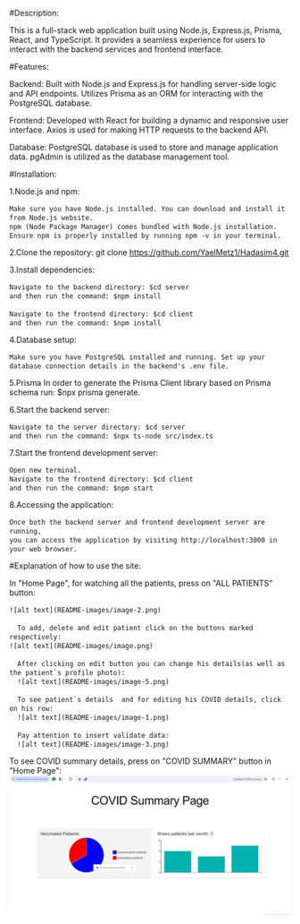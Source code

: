 #Description:

  This is a full-stack web application built using Node.js, Express.js, Prisma, React, and TypeScript. It provides a seamless experience for users to interact with the backend services and frontend interface.


#Features:

  Backend:
  Built with Node.js and Express.js for handling server-side logic and API endpoints. Utilizes Prisma as an ORM for interacting with the PostgreSQL database.
  
  Frontend:
  Developed with React for building a dynamic and responsive user interface. Axios is used for making HTTP requests to the backend API.
  
  Database:
  PostgreSQL database is used to store and manage application data. pgAdmin is utilized as the database management tool.


#Installation:

  1.Node.js and npm:
  
    Make sure you have Node.js installed. You can download and install it from Node.js website.
    npm (Node Package Manager) comes bundled with Node.js installation. Ensure npm is properly installed by running npm -v in your terminal.

  2.Clone the repository: git clone https://github.com/YaelMetz1/Hadasim4.git
  
  3.Install dependencies:
  
    Navigate to the backend directory: $cd server
    and then run the command: $npm install
    
    Navigate to the frontend directory: $cd client 
    and then run the command: $npm install
  
  4.Database setup:
  
    Make sure you have PostgreSQL installed and running. Set up your database connection details in the backend's .env file.
  5.Prisma
    In order to generate the Prisma Client library based on Prisma schema run: $npx prisma generate.
  
  6.Start the backend server:
  
    Navigate to the server directory: $cd server
    and then run the command: $npx ts-node src/index.ts
  
  7.Start the frontend development server:
  
    Open new terminal.
    Navigate to the frontend directory: $cd client
    and then run the command: $npm start
  
  8.Accessing the application:
  
    Once both the backend server and frontend development server are running, 
    you can access the application by visiting http://localhost:3000 in your web browser. 

#Explanation of how to use the site:

  In "Home Page", for watching all the patients, press on "ALL PATIENTS" button:

    ![alt text](README-images/image-2.png)

      To add, delete and edit patient click on the buttons marked respectively:
    ![alt text](README-images/image.png)

      After clicking on edit button you can change his details(as well as the patient`s profile photo):
      ![alt text](README-images/image-5.png)

      To see patient`s details  and for editing his COVID details, click on his row:
      ![alt text](README-images/image-1.png) 

      Pay attention to insert validate data:
      ![alt text](README-images/image-3.png)

  To see COVID summary details, press on "COVID SUMMARY" button in "Home Page":
      ![alt text](README-images/image-4.png)

